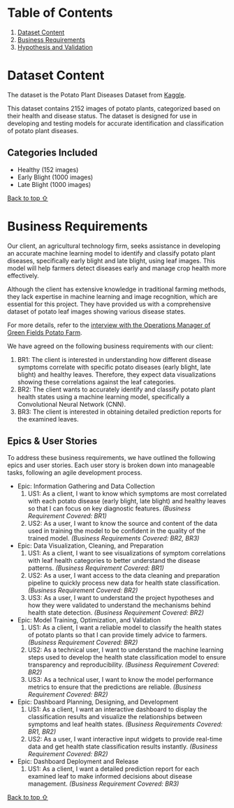 # Table of Contents 
1. [Dataset Content](#dataset-content)
2. [Business Requirements](#business-requirements)
3. [Hypothesis and Validation](#hypothesis-and-validation)

# Dataset Content
The dataset is the Potato Plant Diseases Dataset from [Kaggle](https://www.kaggle.com/datasets/hafiznouman786/potato-plant-diseases-data/versions/1).

This dataset contains 2152 images of potato plants, categorized based on their health and disease status. The dataset is designed for use in developing and testing models for accurate identification and classification of potato plant diseases.

## Categories Included
- Healthy (152 images)
- Early Blight (1000 images)
- Late Blight (1000 images)

[Back to top ⇧](#table-of-contents)


# Business Requirements
Our client, an agricultural technology firm, seeks assistance in developing an accurate machine learning model to identify and classify potato plant diseases, specifically early blight and late blight, using leaf images. This model will help farmers detect diseases early and manage crop health more effectively.

Although the client has extensive knowledge in traditional farming methods, they lack expertise in machine learning and image recognition, which are essential for this project. They have provided us with a comprehensive dataset of potato leaf images showing various disease states.

For more details, refer to the [interview with the Operations Manager of Green Fields Potato Farm](https://github.com/CharlieMcGoldrick/ci-ms5-spudscan/wiki/Business-Requirements-Interview).

We have agreed on the following business requirements with our client:
1. BR1: The client is interested in understanding how different disease symptoms correlate with specific potato diseases (early blight, late blight) and healthy leaves. Therefore, they expect data visualizations showing these correlations against the leaf categories.
2. BR2: The client wants to accurately identify and classify potato plant health states using a machine learning model, specifically a Convolutional Neural Network (CNN).
3. BR3: The client is interested in obtaining detailed prediction reports for the examined leaves.

## Epics & User Stories
To address these business requirements, we have outlined the following epics and user stories. Each user story is broken down into manageable tasks, following an agile development process.

- Epic: Information Gathering and Data Collection
    1. US1: As a client, I want to know which symptoms are most correlated with each potato disease (early blight, late blight) and healthy leaves so that I can focus on key diagnostic features. _(Business Requirement Covered: BR1)_
    2. US2: As a user, I want to know the source and content of the data used in training the model to be confident in the quality of the trained model. _(Business Requirements Covered: BR2, BR3)_
- Epic: Data Visualization, Cleaning, and Preparation
    1. US1: As a client, I want to see visualizations of symptom correlations with leaf health categories to better understand the disease patterns. _(Business Requirement Covered: BR1)_
    2. US2: As a user, I want access to the data cleaning and preparation pipeline to quickly process new data for health state classification. _(Business Requirement Covered: BR2)_
    3. US3: As a user, I want to understand the project hypotheses and how they were validated to understand the mechanisms behind health state detection. _(Business Requirement Covered: BR2)_
- Epic: Model Training, Optimization, and Validation
    1. US1: As a client, I want a reliable model to classify the health states of potato plants so that I can provide timely advice to farmers. _(Business Requirement Covered: BR2)_
    2. US2: As a technical user, I want to understand the machine learning steps used to develop the health state classification model to ensure transparency and reproducibility. _(Business Requirement Covered: BR2)_
    3. US3: As a technical user, I want to know the model performance metrics to ensure that the predictions are reliable. _(Business Requirement Covered: BR2)_
- Epic: Dashboard Planning, Designing, and Development
    1. US1: As a client, I want an interactive dashboard to display the classification results and visualize the relationships between symptoms and leaf health states. _(Business Requirements Covered: BR1, BR2)_
    2. US2: As a user, I want interactive input widgets to provide real-time data and get health state classification results instantly. _(Business Requirement Covered: BR2)_
- Epic: Dashboard Deployment and Release
    1. US1: As a client, I want a detailed prediction report for each examined leaf to make informed decisions about disease management. _(Business Requirement Covered: BR3)_

[Back to top ⇧](#table-of-contents)